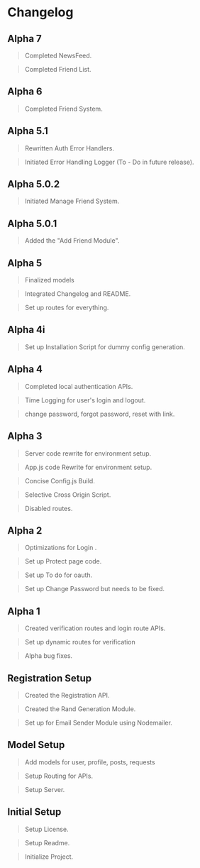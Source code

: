 # Changelog

## Alpha 7

> Completed NewsFeed.

> Completed Friend List.

## Alpha 6

> Completed Friend System.

## Alpha 5.1

> Rewritten Auth Error Handlers.

> Initiated Error Handling Logger (To - Do in future release).

## Alpha 5.0.2

> Initiated Manage Friend System.

## Alpha 5.0.1

> Added the "Add Friend Module".

## Alpha 5

> Finalized models

> Integrated Changelog and README.

> Set up routes for everything.

## Alpha 4i

> Set up Installation Script for dummy config generation.

## Alpha 4

> Completed local authentication APIs.

> Time Logging for user's login and logout.

> change password, forgot password, reset with link.

## Alpha 3

> Server code rewrite for environment setup.

> App.js code Rewrite for environment setup.

> Concise Config.js Build.

> Selective Cross Origin Script.

> Disabled routes.

## Alpha 2

> Optimizations for Login .

> Set up Protect page code.

> Set up To do for oauth.

> Set up Change Password but needs to be fixed.

## Alpha 1

> Created verification routes and login route APIs.

> Set up dynamic routes for verification

> Alpha bug fixes.

## Registration Setup

> Created the Registration API.

> Created the Rand Generation Module.

> Set up for Email Sender Module using Nodemailer.

## Model Setup

> Add models for user, profile, posts, requests

> Setup Routing for APIs.

> Setup Server.

## Initial Setup

> Setup License.

> Setup Readme.

> Initialize Project.
